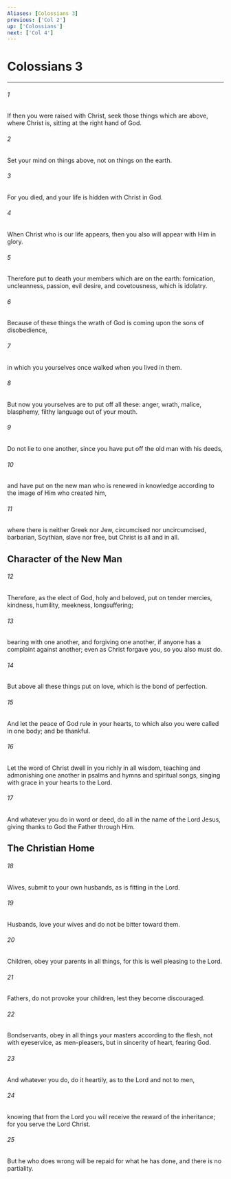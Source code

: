 ```yaml
---
Aliases: [Colossians 3]
previous: ['Col 2']
up: ['Colossians']
next: ['Col 4']
---
```

# Colossians 3

***


###### 1 
If then you were raised with Christ, seek those things which are above, where Christ is, sitting at the right hand of God. 

###### 2 
Set your mind on things above, not on things on the earth. 

###### 3 
For you died, and your life is hidden with Christ in God. 

###### 4 
When Christ who is our life appears, then you also will appear with Him in glory. 

###### 5 
Therefore put to death your members which are on the earth: fornication, uncleanness, passion, evil desire, and covetousness, which is idolatry. 

###### 6 
Because of these things the wrath of God is coming upon the sons of disobedience, 

###### 7 
in which you yourselves once walked when you lived in them. 

###### 8 
But now you yourselves are to put off all these: anger, wrath, malice, blasphemy, filthy language out of your mouth. 

###### 9 
Do not lie to one another, since you have put off the old man with his deeds, 

###### 10 
and have put on the new man who is renewed in knowledge according to the image of Him who created him, 

###### 11 
where there is neither Greek nor Jew, circumcised nor uncircumcised, barbarian, Scythian, slave nor free, but Christ is all and in all.

## Character of the New Man 

###### 12 
Therefore, as the elect of God, holy and beloved, put on tender mercies, kindness, humility, meekness, longsuffering; 

###### 13 
bearing with one another, and forgiving one another, if anyone has a complaint against another; even as Christ forgave you, so you also must do. 

###### 14 
But above all these things put on love, which is the bond of perfection. 

###### 15 
And let the peace of God rule in your hearts, to which also you were called in one body; and be thankful. 

###### 16 
Let the word of Christ dwell in you richly in all wisdom, teaching and admonishing one another in psalms and hymns and spiritual songs, singing with grace in your hearts to the Lord. 

###### 17 
And whatever you do in word or deed, do all in the name of the Lord Jesus, giving thanks to God the Father through Him.

## The Christian Home 

###### 18 
Wives, submit to your own husbands, as is fitting in the Lord. 

###### 19 
Husbands, love your wives and do not be bitter toward them. 

###### 20 
Children, obey your parents in all things, for this is well pleasing to the Lord. 

###### 21 
Fathers, do not provoke your children, lest they become discouraged. 

###### 22 
Bondservants, obey in all things your masters according to the flesh, not with eyeservice, as men-pleasers, but in sincerity of heart, fearing God. 

###### 23 
And whatever you do, do it heartily, as to the Lord and not to men, 

###### 24 
knowing that from the Lord you will receive the reward of the inheritance; for you serve the Lord Christ. 

###### 25 
But he who does wrong will be repaid for what he has done, and there is no partiality.
